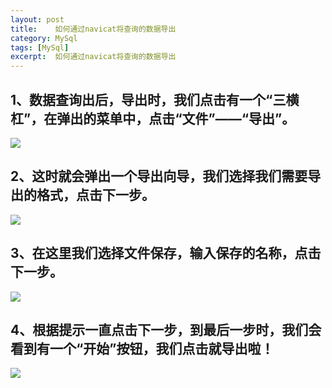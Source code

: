 ```yaml
---
layout: post
title:    如何通过navicat将查询的数据导出
category: MySql
tags: [MySql]
excerpt:  如何通过navicat将查询的数据导出
---
```



## 1、数据查询出后，导出时，我们点击有一个“三横杠”，在弹出的菜单中，点击“文件”——“导出”。 ##

![](http://www.nangongyibin.com/assets/images/navicat1.png)

## 2、这时就会弹出一个导出向导，我们选择我们需要导出的格式，点击下一步。 ##

![](http://www.nangongyibin.com/assets/images/navicat2.png)

## 3、在这里我们选择文件保存，输入保存的名称，点击下一步。 ##

![](http://www.nangongyibin.com/assets/images/navicat3.png)


## 4、根据提示一直点击下一步，到最后一步时，我们会看到有一个“开始”按钮，我们点击就导出啦！ ##

![](http://www.nangongyibin.com/assets/images/navicat4.png)
